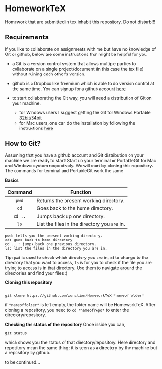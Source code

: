 # HomeworkTeX
Homework that are submitted in tex inhabit this repository. Do not disturb!!!


## Requirements
If you like to collaborate on assignments with me but have no knowledge of Git or github, below are some instructions that might be helpful for you.

- a Git is a version control system that allows multiple parties to collaborate on a single project/document (in this case the tex file) without ruining each other's version.

- github is a Dropbox like freemium which is able to do version control at the same time. You can signup for a github account [here](https://github.com/)

- to start collaborating the Git way, you will need a distribution of Git on your machine.
  - for Windows users I suggest getting the Git for Windows Portable [32bit](https://github.com/git-for-windows/git/releases/download/v2.10.1.windows.1/PortableGit-2.10.1-32-bit.7z.exe)/[64bit](https://github.com/git-for-windows/git/releases/download/v2.10.1.windows.1/PortableGit-2.10.1-64-bit.7z.exe)
  - for Mac users, one can do the installation by following the instructions [here](https://git-scm.com/book/en/v2/Getting-Started-Installing-Git)


## How to Git?

Assuming that you have a github account and Git distribution on your machine we are ready to start! Start up your terminal or PortableGit for Mac and Windows system respectively. We will start by cloning this repository. The commands for terminal and PortableGit work the same

**Basics**

|  Command            | Function                                               |
|:-------------------:|--------------------------------------------------------|
| `pwd`               | Returns the present working directory.                 |
| `cd`                | Goes back to the home directory.                       |
| `cd ..`             | Jumps back up one directory.                           |
| `ls`                | List the files in the directory you are in.            |
```git
pwd: tells you the present working directory.
cd: goes back to home directory
cd .. : jumps back one previous directory.
ls: list the files in the directory you are in.
```
Tip: `pwd` is used to check which directory you are in, `cd` to change to the directory that you want to access, `ls` is for you to check if the file you are trying to access is in that directory. Use them to navigate around the directories and find your files :)

**Cloning this repository**

```git

git clone https://github.com/zunction/HomeworkTeX *nameoffolder*
```
if `*nameoffolder*` is left empty, the folder name will be HomeworkTeX. After cloning a repository, you need to `cd *nameofrepo*` to enter the directory/repository.

**Checking the status of the repository**
Once inside you can,

```git
git status
```

which shows you the status of that directory/repository. Here directory and repository mean the same thing; it is seen as a directory by the machine but a repository by github.

to be continued...
